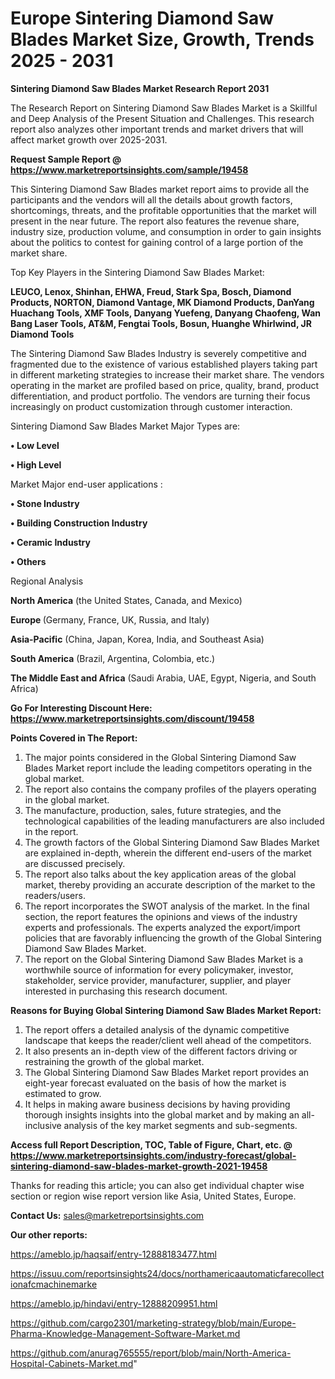 # Europe Sintering Diamond Saw Blades Market Size, Growth, Trends 2025 - 2031

<strong>Sintering Diamond Saw Blades Market Research Report 2031</strong>

The Research Report on Sintering Diamond Saw Blades Market is a Skillful and Deep Analysis of the Present Situation and Challenges. This research report also analyzes other important trends and market drivers that will affect market growth over 2025-2031.

<strong>Request Sample Report @ <a href=https://www.marketreportsinsights.com/sample/19458>https://www.marketreportsinsights.com/sample/19458</a></strong>

This Sintering Diamond Saw Blades market report aims to provide all the participants and the vendors will all the details about growth factors, shortcomings, threats, and the profitable opportunities that the market will present in the near future. The report also features the revenue share, industry size, production volume, and consumption in order to gain insights about the politics to contest for gaining control of a large portion of the market share.

Top Key Players in the Sintering Diamond Saw Blades Market:

<strong>LEUCO, Lenox, Shinhan, EHWA, Freud, Stark Spa, Bosch, Diamond Products, NORTON, Diamond Vantage, MK Diamond Products, DanYang Huachang Tools, XMF Tools, Danyang Yuefeng, Danyang Chaofeng, Wan Bang Laser Tools, AT&M, Fengtai Tools, Bosun, Huanghe Whirlwind, JR Diamond Tools</strong>

The Sintering Diamond Saw Blades Industry is severely competitive and fragmented due to the existence of various established players taking part in different marketing strategies to increase their market share. The vendors operating in the market are profiled based on price, quality, brand, product differentiation, and product portfolio. The vendors are turning their focus increasingly on product customization through customer interaction.

Sintering Diamond Saw Blades Market Major Types are:

<strong>• Low Level

• High Level</strong>

Market Major end-user applications :

<strong>• Stone Industry

• Building Construction Industry

• Ceramic Industry

• Others</strong>

Regional Analysis

</u><strong><b>North America</b></strong> (the United States, Canada, and Mexico)

<strong><b>Europe </b></strong>(Germany, France, UK, Russia, and Italy)

<strong><b>Asia-Pacific</b></strong> (China, Japan, Korea, India, and Southeast Asia)

<strong><b>South America</b></strong> (Brazil, Argentina, Colombia, etc.)

<strong><b>The Middle East and Africa</b></strong> (Saudi Arabia, UAE, Egypt, Nigeria, and South Africa)

<strong>Go For Interesting Discount Here: <a href=https://www.marketreportsinsights.com/discount/19458>https://www.marketreportsinsights.com/discount/19458</a></strong>

<strong>Points Covered in The Report:</strong>
<ol>
  <li>The major points considered in the Global Sintering Diamond Saw Blades Market report include the leading competitors operating in the global market.</li>
  <li>The report also contains the company profiles of the players operating in the global market.</li>
  <li>The manufacture, production, sales, future strategies, and the technological capabilities of the leading manufacturers are also included in the report.</li>
  <li>The growth factors of the Global Sintering Diamond Saw Blades Market are explained in-depth, wherein the different end-users of the market are discussed precisely.</li>
  <li>The report also talks about the key application areas of the global market, thereby providing an accurate description of the market to the readers/users.</li>
  <li>The report incorporates the SWOT analysis of the market. In the final section, the report features the opinions and views of the industry experts and professionals. The experts analyzed the export/import policies that are favorably influencing the growth of the Global Sintering Diamond Saw Blades Market.</li>
  <li>The report on the Global Sintering Diamond Saw Blades Market is a worthwhile source of information for every policymaker, investor, stakeholder, service provider, manufacturer, supplier, and player interested in purchasing this research document.</li>
</ol>
<strong>Reasons for Buying Global Sintering Diamond Saw Blades Market Report:</strong>

<ol>
  <li>The report offers a detailed analysis of the dynamic competitive landscape that keeps the reader/client well ahead of the competitors.</li>
  <li>It also presents an in-depth view of the different factors driving or restraining the growth of the global market.</li>
  <li>The Global Sintering Diamond Saw Blades Market report provides an eight-year forecast evaluated on the basis of how the market is estimated to grow.</li>
  <li>It helps in making aware business decisions by having providing thorough insights insights into the global market and by making an all-inclusive analysis of the key market segments and sub-segments.</li>
</ol>
<strong>Access full Report Description, TOC, Table of Figure, Chart, etc. @ <a href=https://www.marketreportsinsights.com/industry-forecast/global-sintering-diamond-saw-blades-market-growth-2021-19458>https://www.marketreportsinsights.com/industry-forecast/global-sintering-diamond-saw-blades-market-growth-2021-19458</a></strong>


Thanks for reading this article; you can also get individual chapter wise section or region wise report version like Asia, United States, Europe.

<strong>Contact Us:</strong>
sales@marketreportsinsights.com

<strong>Our other reports:</strong>

<a href=https://ameblo.jp/haqsaif/entry-12888183477.html>https://ameblo.jp/haqsaif/entry-12888183477.html</a>

<a href=https://issuu.com/reportsinsights24/docs/northamericaautomaticfarecollectionafcmachinemarke>https://issuu.com/reportsinsights24/docs/northamericaautomaticfarecollectionafcmachinemarke</a>

<a href=https://ameblo.jp/hindavi/entry-12888209951.html>https://ameblo.jp/hindavi/entry-12888209951.html</a>

<a href=https://github.com/cargo2301/marketing-strategy/blob/main/Europe-Pharma-Knowledge-Management-Software-Market.md>https://github.com/cargo2301/marketing-strategy/blob/main/Europe-Pharma-Knowledge-Management-Software-Market.md</a>

<a href=https://github.com/anurag765555/report/blob/main/North-America-Hospital-Cabinets-Market.md>https://github.com/anurag765555/report/blob/main/North-America-Hospital-Cabinets-Market.md</a>"
